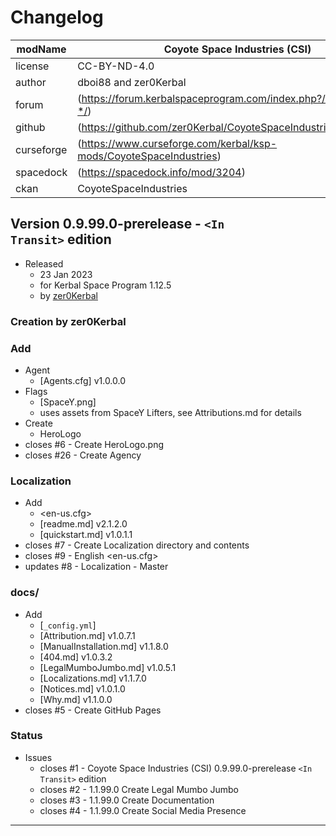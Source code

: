 # Changelog  
  
| modName    | Coyote Space Industries (CSI)                                      |
| ---------- | ------------------------------------------------------------------ |
| license    | CC-BY-ND-4.0                                                       |
| author     | dboi88 and zer0Kerbal                                              |
| forum      | (https://forum.kerbalspaceprogram.com/index.php?/topic/211679-*/)  |
| github     | (https://github.com/zer0Kerbal/CoyoteSpaceIndustries)              |
| curseforge | (https://www.curseforge.com/kerbal/ksp-mods/CoyoteSpaceIndustries) |
| spacedock  | (https://spacedock.info/mod/3204)                                  |
| ckan       | CoyoteSpaceIndustries                                              |

## Version 0.9.99.0-prerelease - `<In Transit>` edition

* Released
  * 23 Jan 2023
  * for Kerbal Space Program 1.12.5
  * by [zer0Kerbal](https://github.com/zer0Kerbal)

### Creation by zer0Kerbal

### Add

* Agent
  * [Agents.cfg] v1.0.0.0
* Flags
  * [SpaceY.png]
  * uses assets from SpaceY Lifters, see Attributions.md for details
* Create
  * HeroLogo
* closes #6 - Create HeroLogo.png
* closes #26 - Create Agency

### Localization

* Add
  * <en-us.cfg>
  * [readme.md] v2.1.2.0
  * [quickstart.md] v1.0.1.1
* closes #7 - Create Localization directory and contents
* closes #9 - English <en-us.cfg>
* updates #8 - Localization - Master

### docs/

* Add
  * [`_config.yml`]
  * [Attribution.md] v1.0.7.1
  * [ManualInstallation.md] v1.1.8.0
  * [404.md] v1.0.3.2
  * [LegalMumboJumbo.md] v1.0.5.1
  * [Localizations.md] v1.1.7.0
  * [Notices.md] v1.0.1.0
  * [Why.md] v1.1.0.0
* closes #5 - Create GitHub Pages

### Status

* Issues
  * closes #1 - Coyote Space Industries (CSI) 0.9.99.0-prerelease `<In Transit>` edition
  * closes #2 - 1.1.99.0 Create Legal Mumbo Jumbo
  * closes #3 - 1.1.99.0 Create Documentation
  * closes #4 - 1.1.99.0 Create Social Media Presence

---
